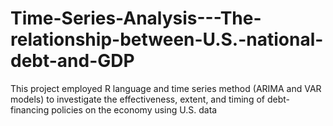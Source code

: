 # Time-Series-Analysis---The-relationship-between-U.S.-national-debt-and-GDP
This project employed R language and time series method (ARIMA and VAR models) to investigate the effectiveness, extent, and timing of debt-financing policies on the economy using U.S. data
